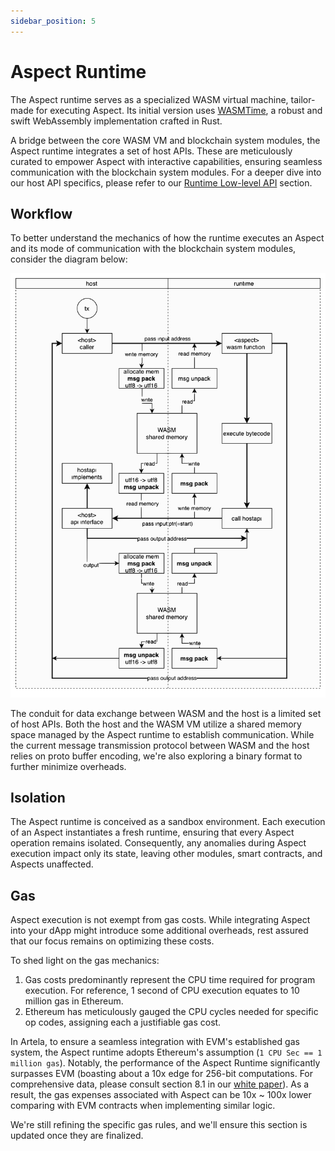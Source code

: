 ```yaml
---
sidebar_position: 5
---
```


# Aspect Runtime

The Aspect runtime serves as a specialized WASM virtual machine, tailor-made for executing Aspect. Its initial version uses [WASMTime](https://github.com/bytecodealliance/wasmtime), a robust and swift WebAssembly implementation crafted in Rust.

A bridge between the core WASM VM and blockchain system modules, the Aspect runtime integrates a set of host APIs. These are meticulously curated to empower Aspect with interactive capabilities, ensuring seamless communication with the blockchain system modules. For a deeper dive into our host API specifics, please refer to our [Runtime Low-level API](/) section.

## Workflow

To better understand the mechanics of how the runtime executes an Aspect and its mode of communication with the blockchain system modules, consider the diagram below:

![Process](overall-process.svg)

The conduit for data exchange between WASM and the host is a limited set of host APIs. Both the host and the WASM VM utilize a shared memory space managed by the Aspect runtime to establish communication. While the current message transmission protocol between WASM and the host relies on proto buffer encoding, we're also exploring a binary format to further minimize overheads.

## Isolation

The Aspect runtime is conceived as a sandbox environment. Each execution of an Aspect instantiates a fresh runtime, ensuring that every Aspect operation remains isolated. Consequently, any anomalies during Aspect execution impact only its state, leaving other modules, smart contracts, and Aspects unaffected.

## Gas

Aspect execution is not exempt from gas costs. While integrating Aspect into your dApp might introduce some additional overheads, rest assured that our focus remains on optimizing these costs.

To shed light on the gas mechanics:

1. Gas costs predominantly represent the CPU time required for program execution. For reference, 1 second of CPU execution equates to 10 million gas in Ethereum.
2. Ethereum has meticulously gauged the CPU cycles needed for specific op codes, assigning each a justifiable gas cost.

In Artela, to ensure a seamless integration with EVM's established gas system, the Aspect runtime adopts Ethereum's assumption (`1 CPU Sec == 1 million gas`). Notably, the performance of the Aspect Runtime significantly surpasses EVM (boasting about a 10x edge for 256-bit computations. For comprehensive data, please consult section 8.1 in our [white paper](https://github.com/artela-network/aspect-whitepaper/blob/main/latex/build/whitepaper.pdf)). As a result, the gas expenses associated with Aspect can be 10x ~ 100x lower comparing with EVM contracts when implementing similar logic.

We're still refining the specific gas rules, and we'll ensure this section is updated once they are finalized.
